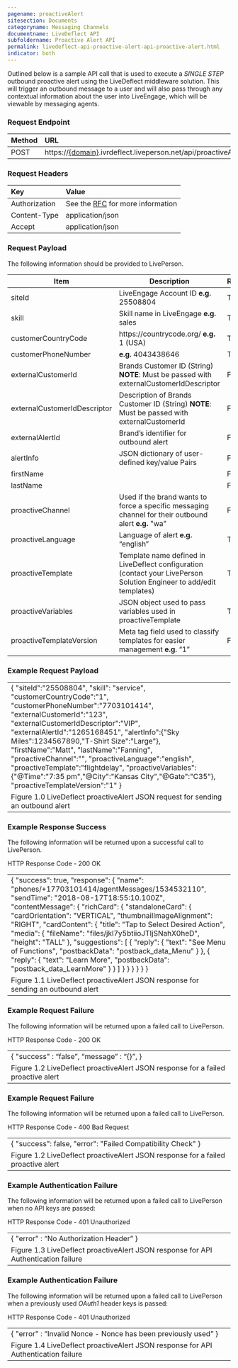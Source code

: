 ```yaml
---
pagename: proactiveAlert
sitesection: Documents
categoryname: Messaging Channels
documentname: LiveDeflect API
subfoldername: Proactive Alert API
permalink: livedeflect-api-proactive-alert-api-proactive-alert.html
indicator: both
---
```


Outlined below is a sample API call that is used to execute a *SINGLE STEP* outbound proactive alert using the LiveDeflect middleware solution. This will trigger an outbound message to a user and will also pass through any contextual information about the user into LiveEngage, which will be viewable by messaging agents.

### Request Endpoint

| Method  |URL |
| :-------- | :-----|
| POST | https://[{domain}](/agent-domain-domain-api.html).ivrdeflect.liveperson.net/api/proactiveAlert  |

### Request Headers

|Key|Value|
| :-------- | :-----|
|Authorization| See the [RFC](https://tools.ietf.org/html/rfc5849#section-3.5.1) for more information|
|Content-Type|application/json|
|Accept|application/json|


### Request Payload

The following information should be provided to LivePerson.

<table>
<thead>
  <tr>
    <th>Item</th>
    <th>Description</th>
    <th>Required</th>
</thead>
<tbody>
  </tr>
  <tr>
    <td>siteId</td>
    <td>LiveEngage Account ID <b>e.g.</b> 25508804</td>
    <td>True</td>
  </tr>
  <tr>
    <td>skill</td>
    <td>Skill name in LiveEngage <b>e.g.</b> sales</td>
    <td>True</td>
  </tr>
  <tr>
    <td>customerCountryCode</td>
    <td>https://countrycode.org/ <b>e.g.</b> 1 (USA)</td>
    <td>True</td>
  </tr>
  <tr>
    <td>customerPhoneNumber</td>
    <td><b>e.g.</b> 4043438646</td>
    <td>True</td>
  </tr>
  <tr>
    <td>externalCustomerId</td>
    <td>Brands Customer ID (String) <b>NOTE</b>: Must be passed with externalCustomerIdDescriptor</td>
    <td>False</td>
  </tr>
  <tr>
    <td>externalCustomerIdDescriptor</td>
    <td>Description of Brands Customer ID (String) <b>NOTE</b>: Must be passed with externalCustomerId</td>
    <td>False</td>
  </tr>
  <tr>
    <td>externalAlertId</td>
    <td>Brand’s identifier for outbound alert</td>
    <td>False</td>
  </tr>
  <tr>
    <td>alertInfo</td>
    <td>JSON dictionary of user-defined key/value Pairs</td>
    <td>False</td>
  </tr>
  <tr>
    <td>firstName</td>
    <td></td>
    <td>False</td>
  </tr>
  <tr>
    <td>lastName</td>
    <td></td>
    <td>False</td>
  </tr>
  <tr>
    <td>proactiveChannel</td>
    <td>Used if the brand wants to force a specific messaging channel for their outbound alert <b>e.g.</b> "wa"</td>
    <td>False</td>
  </tr>
  <tr>
    <td>proactiveLanguage</td>
    <td>Language of alert <b>e.g.</b> “english”</td>
    <td>True</td>
  </tr>
  <tr>
    <td>proactiveTemplate</td>
    <td>Template name defined in LiveDeflect configuration (contact your LivePerson Solution Engineer to add/edit templates)</td>
    <td>True</td>
  </tr>
  <tr>
    <td>proactiveVariables</td>
    <td>JSON object used to pass variables used in proactiveTemplate</td>
    <td>True</td>
  </tr>
  <tr>
    <td>proactiveTemplateVersion</td>
    <td>Meta tag field used to classify templates for easier management <b>e.g.</b> “1”</td>
    <td>False</td>
  </tr>
</table>


### Example Request Payload

<table>
  <tr>
    <td>{
"siteId":"25508804",  
"skill": "service",
"customerCountryCode":"1",
"customerPhoneNumber":"7703101414",
"externalCustomerId":"123",
"externalCustomerIdDescriptor":"VIP",
"externalAlertId":"1265168451",
"alertInfo":{"Sky Miles":1234567890,"T-Shirt Size":"Large"},
"firstName":"Matt",
"lastName":"Fanning",
"proactiveChannel":"",
"proactiveLanguage":"english",
"proactiveTemplate":"flightdelay",
"proactiveVariables":{"@Time":"7:35 pm","@City":"Kansas City","@Gate":"C35"},
"proactiveTemplateVersion":"1"
}</td>
  </tr>
  <tr>
    <td>Figure 1.0 LiveDeflect proactiveAlert JSON request for sending an outbound alert</td>
  </tr>
</table>


### Example Response Success

The following information will be returned upon a successful call to LivePerson.


HTTP Response Code - 200 OK

<table>
  <tr>
    <td>{
    "success": true,
    "response": {
        "name": "phones/+17703101414/agentMessages/1534532110",
        "sendTime": "2018-08-17T18:55:10.100Z",
        "contentMessage": {
            "richCard": {
                "standaloneCard": {
                    "cardOrientation": "VERTICAL",
                    "thumbnailImageAlignment": "RIGHT",
                    "cardContent": {
                        "title": "Tap to Select Desired Action",
                        "media": {
                            "fileName": "files/jkl7y5btiioJTIjSNahX0heD",
                            "height": "TALL"
                        },
                        "suggestions": [
                            {
                                "reply": {
                                    "text": "See Menu of Functions",
                                    "postbackData": "postback_data_Menu"
                                }
                            },
                            {
                                "reply": {
                                    "text": "Learn More",
                                    "postbackData": "postback_data_LearnMore"
                                }
                            }
                        ]
                    }
                }
            }
        }
    }
}
</td>
  </tr>
  <tr>
    <td>Figure 1.1 LiveDeflect proactiveAlert JSON response for sending an outbound alert </td>
  </tr>
</table>


### Example Request Failure

The following information will be returned upon a failed call to LivePerson.


HTTP Response Code - 200 OK

<table>
  <tr>
    <td>{
  "success" : “false”,
  “message” : “{}”,
}</td>
  </tr>
  <tr>
    <td>Figure 1.2 LiveDeflect proactiveAlert JSON response for a failed proactive alert</td>
  </tr>
</table>


### Example Request Failure

The following information will be returned upon a failed call to LivePerson.


HTTP Response Code - 400 Bad Request

<table>
  <tr>
    <td>{
    "success": false,
    "error": "Failed Compatibility Check"
}</td>
  </tr>
  <tr>
    <td>Figure 1.2 LiveDeflect proactiveAlert JSON response for a failed proactive alert</td>
  </tr>
</table>


### Example Authentication Failure

The following information will be returned upon a failed call to LivePerson when no API keys are passed:


HTTP Response Code - 401 Unauthorized

<table>
  <tr>
    <td>{
  "error" : “No Authorization Header”
}</td>
  </tr>
  <tr>
    <td>Figure 1.3 LiveDeflect proactiveAlert JSON response for API Authentication failure</td>
  </tr>
</table>


### Example Authentication Failure

The following information will be returned upon a failed call to LivePerson when a previously used *OAuth1* header keys is passed:


HTTP Response Code - 401 Unauthorized

<table>
  <tr>
    <td>{
  "error" : “Invalid Nonce - Nonce has been previously used”
}</td>
  </tr>
  <tr>
    <td>Figure 1.4 LiveDeflect proactiveAlert JSON response for API Authentication failure</td>
  </tr>
</table>

